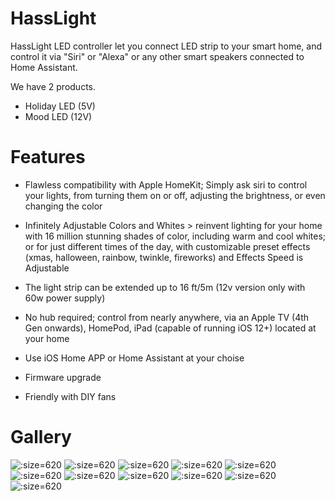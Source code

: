 # HassLight 
HassLight LED controller let you connect LED strip to your smart home, and control it via "Siri" or "Alexa" or any other smart speakers connected to Home Assistant. 

We have 2 products. 
* Holiday LED (5V)
* Mood LED (12V)

# Features

- Flawless compatibility with Apple HomeKit; Simply ask siri to control your lights, from turning them on or off, adjusting the brightness, or even changing the color

- Infinitely Adjustable Colors and Whites > reinvent lighting for your home with 16 million stunning shades of color, including warm and cool whites; or for just different times of the day, with customizable preset effects (xmas, halloween, rainbow, twinkle, fireworks) and Effects Speed is Adjustable

- The light strip can be extended up to 16 ft/5m (12v version only with 60w power supply)

- No hub required; control from nearly anywhere, via an Apple TV (4th Gen onwards), HomePod, iPad (capable of running iOS 12+) located at your home

- Use iOS Home APP or Home Assistant at your choise

- Firmware upgrade

- Friendly with DIY fans 

# Gallery

![](/imgs/holiday1.png ':size=620')
![](/imgs/holiday2.png ':size=620')
![](/imgs/holiday2.jpg ':size=620')
![](/imgs/holiday3.jpg ':size=620')
![](/imgs/holiday4.jpg ':size=620')
![](/imgs/holiday5.jpg ':size=620')
![](/imgs/mood1.jpg ':size=620')
![](/imgs/mood2.jpg ':size=620')
![](/imgs/mood3.jpg ':size=620')
![](/imgs/mood4.jpg ':size=620')
![](/imgs/hasslight.jpg ':size=620')



